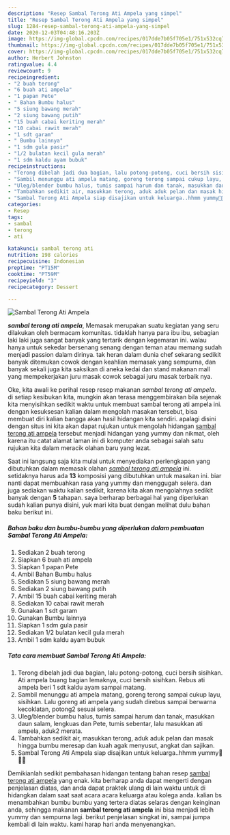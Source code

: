 ```yaml
---
description: "Resep Sambal Terong Ati Ampela yang simpel"
title: "Resep Sambal Terong Ati Ampela yang simpel"
slug: 1284-resep-sambal-terong-ati-ampela-yang-simpel
date: 2020-12-03T04:48:16.203Z
image: https://img-global.cpcdn.com/recipes/017dde7b05f705e1/751x532cq70/sambal-terong-ati-ampela-foto-resep-utama.jpg
thumbnail: https://img-global.cpcdn.com/recipes/017dde7b05f705e1/751x532cq70/sambal-terong-ati-ampela-foto-resep-utama.jpg
cover: https://img-global.cpcdn.com/recipes/017dde7b05f705e1/751x532cq70/sambal-terong-ati-ampela-foto-resep-utama.jpg
author: Herbert Johnston
ratingvalue: 4.4
reviewcount: 9
recipeingredient:
- "2 buah terong"
- "6 buah ati ampela"
- "1 papan Pete"
- " Bahan Bumbu halus"
- "5 siung bawang merah"
- "2 siung bawang putih"
- "15 buah cabai keriting merah"
- "10 cabai rawit merah"
- "1 sdt garam"
- " Bumbu lainnya"
- "1 sdm gula pasir"
- "1/2 bulatan kecil gula merah"
- "1 sdm kaldu ayam bubuk"
recipeinstructions:
- "Terong dibelah jadi dua bagian, lalu potong-potong, cuci bersih sisihkan. Ati ampela buang bagian lemaknya, cuci bersih sisihkan. Rebus ati ampela beri 1 sdt kaldu ayam sampai matang."
- "Sambil menunggu ati ampela matang, goreng terong sampai cukup layu, sisihkan. Lalu goreng ati ampela yang sudah direbus sampai berwarna kecoklatan, potong2 sesuai selera."
- "Uleg/blender bumbu halus, tumis sampai harum dan tanak, masukkan daun salam, lengkuas dan Pete, tumis sebentar, lalu masukkan ati ampela, aduk2 merata."
- "Tambahkan sedikit air, masukkan terong, aduk aduk pelan dan masak hingga bumbu meresap dan kuah agak menyusut, angkat dan sajikan."
- "Sambal Terong Ati Ampela siap disajikan untuk keluarga..hhmm yummy🤤🤗😘"
categories:
- Resep
tags:
- sambal
- terong
- ati

katakunci: sambal terong ati 
nutrition: 198 calories
recipecuisine: Indonesian
preptime: "PT15M"
cooktime: "PT59M"
recipeyield: "3"
recipecategory: Dessert

---
```



![Sambal Terong Ati Ampela](https://img-global.cpcdn.com/recipes/017dde7b05f705e1/751x532cq70/sambal-terong-ati-ampela-foto-resep-utama.jpg)

<b><i>sambal terong ati ampela</i></b>, Memasak merupakan suatu kegiatan yang seru dilakukan oleh bermacam komunitas. tidaklah hanya para ibu ibu, sebagian laki laki juga sangat banyak yang tertarik dengan kegemaran ini. walau hanya untuk sekedar bersenang senang dengan teman atau memang sudah menjadi passion dalam dirinya. tak heran dalam dunia chef sekarang sedikit banyak ditemukan cowok dengan keahlian memasak yang sempurna, dan banyak sekali juga kita saksikan di aneka kedai dan stand makanan mall yang mempekerjakan juru masak cowok sebagai juru masak terbaik nya.



Oke, kita awali ke perihal resep resep makanan <i>sambal terong ati ampela</i>. di setiap kesibukan kita, mungkin akan terasa menggembirakan bila sejenak kita menyisihkan sedikit waktu untuk membuat sambal terong ati ampela ini. dengan kesuksesan kalian dalam mengolah masakan tersebut, bisa membuat diri kalian bangga akan hasil hidangan kita sendiri. apalagi disini dengan situs ini kita akan dapat rujukan untuk mengolah hidangan <u>sambal terong ati ampela</u> tersebut menjadi hidangan yang yummy dan nikmat, oleh karena itu catat alamat laman ini di komputer anda sebagai salah satu rujukan kita dalam meracik olahan baru yang lezat.


Saat ini langsung saja kita mulai untuk menyediakan perlengkapan yang dibutuhkan dalam memasak olahan <u><i>sambal terong ati ampela</i></u> ini. setidaknya harus ada <b>13</b> komposisi yang dibutuhkan untuk masakan ini. biar nanti dapat membuahkan rasa yang yummy dan menggugah selera. dan juga sediakan waktu kalian sedikit, karena kita akan mengolahnya sedikit banyak dengan <b>5</b> tahapan. saya berharap berbagai hal yang diperlukan sudah kalian punya disini, yuk mari kita buat dengan melihat dulu bahan baku berikut ini.

<!--inarticleads1-->

##### Bahan baku dan bumbu-bumbu yang diperlukan dalam pembuatan Sambal Terong Ati Ampela:

1. Sediakan 2 buah terong
1. Siapkan 6 buah ati ampela
1. Siapkan 1 papan Pete
1. Ambil  Bahan Bumbu halus
1. Sediakan 5 siung bawang merah
1. Sediakan 2 siung bawang putih
1. Ambil 15 buah cabai keriting merah
1. Sediakan 10 cabai rawit merah
1. Gunakan 1 sdt garam
1. Gunakan  Bumbu lainnya
1. Siapkan 1 sdm gula pasir
1. Sediakan 1/2 bulatan kecil gula merah
1. Ambil 1 sdm kaldu ayam bubuk




<!--inarticleads2-->

##### Tata cara membuat Sambal Terong Ati Ampela:

1. Terong dibelah jadi dua bagian, lalu potong-potong, cuci bersih sisihkan. Ati ampela buang bagian lemaknya, cuci bersih sisihkan. Rebus ati ampela beri 1 sdt kaldu ayam sampai matang.
1. Sambil menunggu ati ampela matang, goreng terong sampai cukup layu, sisihkan. Lalu goreng ati ampela yang sudah direbus sampai berwarna kecoklatan, potong2 sesuai selera.
1. Uleg/blender bumbu halus, tumis sampai harum dan tanak, masukkan daun salam, lengkuas dan Pete, tumis sebentar, lalu masukkan ati ampela, aduk2 merata.
1. Tambahkan sedikit air, masukkan terong, aduk aduk pelan dan masak hingga bumbu meresap dan kuah agak menyusut, angkat dan sajikan.
1. Sambal Terong Ati Ampela siap disajikan untuk keluarga..hhmm yummy🤤🤗😘




Demikianlah sedikit pembahasan hidangan tentang bahan resep <u>sambal terong ati ampela</u> yang enak. kita berharap anda dapat mengerti dengan penjelasan diatas, dan anda dapat praktek ulang di lain waktu untuk di hidangkan dalam saat saat acara acara keluarga atau kolega anda. kalian bs menambahkan bumbu bumbu yang tertera diatas selaras dengan keinginan anda, sehingga makanan <b>sambal terong ati ampela</b> ini bisa menjadi lebih yummy dan sempurna lagi. berikut penjelasan singkat ini, sampai jumpa kembali di lain waktu. kami harap hari anda menyenangkan.

